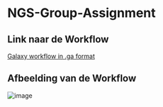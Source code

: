 # NGS-Group-Assignment

## Link naar de Workflow

[Galaxy workflow in .ga format]()

## Afbeelding van de Workflow

![image](https://user-images.githubusercontent.com/101555758/162226553-5004f35a-41db-4ed5-b6e0-6b255b7b13bf.png)
